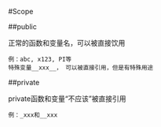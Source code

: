 #Scope

##public

正常的函数和变量名，可以被直接饮用

```
例：abc, x123, PI等
特殊变量__xxx__， 可以被直接引用，但是有特殊用途
```

##private

private函数和变量“不应该”被直接引用

```
例：_xxx和__xxx
```

